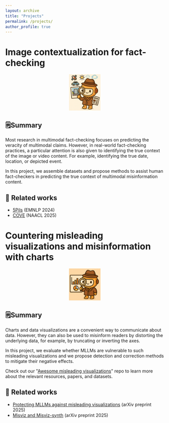 ```yaml
---
layout: archive
title: "Projects"
permalink: /projects/
author_profile: true
---
```


# Image contextualization for fact-checking

<p align="center">
  <img width="20%" src="../images/illustration_web_image_contextualization.png" alt="Image contextualization project illustration" />
</p>

## 🗒️Summary
Most research in multimodal fact-checking focuses on predicting the veracity of multimodal claims. However, in real-world fact-checking practices, a particular attention is also given to identifying the true context of the image or video content. For example,  identifying the true date, location, or depicted event. 

In this project, we assemble datasets and propose methods to assist human fact-checkers in predicting the true context of multimodal misinformation content.

## 📖 Related works 
- [5Pils](https://aclanthology.org/2024.emnlp-main.448/) (EMNLP 2024)
- [COVE](https://arxiv.org/abs/2502.01194) (NAACL 2025)

# Countering misleading visualizations and misinformation with charts

<p align="center">
  <img width="20%" src="../images/illustration_web_misleading_chart.png" alt="Misleading chart project illustration" />
</p>

## 🗒️Summary
Charts and data visualizations are a convenient way to communicate about data. However, they can also be used to misinform readers by distorting the underlying data, for example, by truncating or inverting the axes. 

In this project, we evaluate whether MLLMs are vulnerable to such misleading visualizations and we propose detection and correction methods to mitigate their negative effects.

Check out our "[Awesome misleading visualizations](https://github.com/UKPLab/awesome-misleading-visualizations)" repo to learn more about the relevant resources, papers, and datasets.

## 📖 Related works 
- [Protecting MLLMs against misleading visualizations](https://arxiv.org/abs/2502.20503) (arXiv preprint 2025)
- [Misviz and Misviz-synth](https://arxiv.org/abs/2508.21675) (arXiv preprint 2025)




